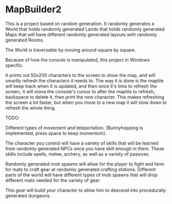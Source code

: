 # MapBuilder2

This is a project based on random generation. It randomly generates a World that holds randomly generated Lands that holds randomly generated Maps that will have different randomly generated layouts with randomly generated Rooms.

The World is traversable by moving around square by square.

Because of how the console is manipulated, this project in Windows specific.

It prints out 50x200 characters to the screen to show the map, and will smartly refresh the characters it needs to. The way it is done is the maptile will keep track when it is updated, and then once it's time to refresh the screen, it will move the console's cursor to after the maptile to refresh, backspace to delete it, then print the new character. This makes refreshing the screen a lot faster, but when you move to a new map it will slow down to refresh the whole thing.

TODO:

Different types of movement and teleportation. (Bunnyhopping is implemented, press space to keep momentum).

The character you control will have a variety of skills that will be learned from randomly generated NPCs once you have skill enough in them. These skills include spells, melee, archery, as well as a variety of passives.

Randomly generated mob spawns will allow for the player to fight and farm for mats to craft gear at randomly generated crafting stations. Different parts of the world will have different types of mob spawns that will drop different mats needed for the variety of gear.

This gear will build your character to allow him to descend into procedurally generated dungeons.
